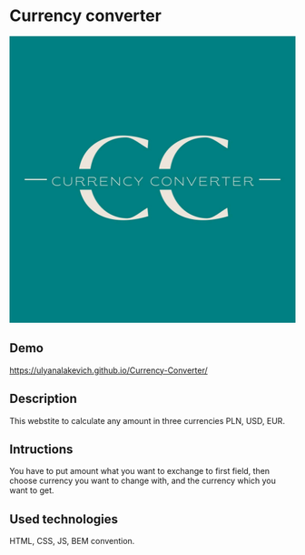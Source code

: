 # Currency converter

![website icon](images/share.png)

## Demo

https://ulyanalakevich.github.io/Currency-Converter/ 

## Description

This webstite to calculate any amount in three currencies PLN, USD, EUR.

## Intructions

You have to put amount what you want to exchange to first field, then choose currency you want to change with, and the currency which you want to get.

## Used technologies

HTML, CSS, JS, BEM convention.
